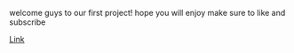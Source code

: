 welcome guys to our first project! hope you will enjoy
make sure to like and subscribe

<a href="rakenduse-loomine.vercel.app">Link</a>
